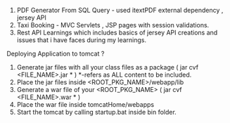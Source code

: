 1. PDF Generator From SQL Query - used itextPDF external dependency , jersey API
2. Taxi Booking - MVC Servlets , JSP pages with session validations.
3. Rest API Learnings which includes basics of jersey API creations and issues that i have faces during my learnings.


Deploying Application to tomcat ? 

1. Generate jar files with all your class files as a package ( jar cvf <FILE_NAME>.jar * ) *-refers as ALL content to be included.
2. Place the jar files inside <ROOT_PKG_NAME>/webapp/lib
3. Generate a war file of your <ROOT_PKG_NAME> ( jar cvf <FILE_NAME>.war * )
4. Place the war file inside tomcatHome/webapps
5. Start the tomcat by calling startup.bat inside bin folder. 
